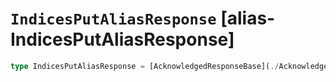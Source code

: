# `IndicesPutAliasResponse` [alias-IndicesPutAliasResponse]
```typescript
type IndicesPutAliasResponse = [AcknowledgedResponseBase](./AcknowledgedResponseBase.md);
```
